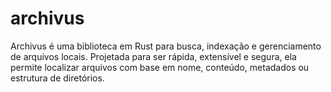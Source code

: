 # archivus
Archivus é uma biblioteca em Rust para busca, indexação e gerenciamento de arquivos locais. Projetada para ser rápida, extensível e segura, ela permite localizar arquivos com base em nome, conteúdo, metadados ou estrutura de diretórios.
